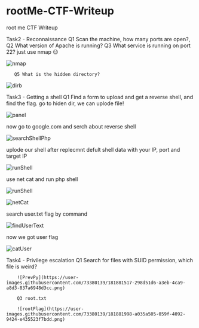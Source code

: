 # rootMe-CTF-Writeup
root me CTF  Writeup



Task2 - Reconnaissance
       Q1 Scan the machine, how many ports are open?,
       Q2 What version of Apache is running?
       Q3 What service is running on port 22?
just use nmap 😉

![nmap](https://user-images.githubusercontent.com/73380139/181879063-cafeeff5-de6e-42d1-ae8f-0763d408b8b6.png)

       Q5 What is the hidden directory?
       
![dirb](https://user-images.githubusercontent.com/73380139/181879168-eed8f65c-629c-4d27-a9c3-df847bcc48ee.png)

Task3 - Getting a shell
      Q1 Find a form to upload and get a reverse shell, and find the flag.
          go to hiden dir,
          we can uplode file!
    
![panel](https://user-images.githubusercontent.com/73380139/181879345-5a3da54c-ce70-48c6-8fdb-b083cb274c22.png)

now go to google.com and serch about reverse shell

![searchShellPhp](https://user-images.githubusercontent.com/73380139/181879458-7981affa-e64a-4c98-a884-57d6cfaab423.png)

uplode our shell after replecmnt defult shell data with your IP, port and target IP

![runShell](https://user-images.githubusercontent.com/73380139/181880381-ff44f826-7132-4ccc-af42-87a88c5483dc.png)

use net cat and run php shell

![runShell](https://user-images.githubusercontent.com/73380139/181880423-9fb49225-55bd-4b88-a4c8-f0ef22abf747.png)

![netCat](https://user-images.githubusercontent.com/73380139/181880432-c1e2df93-1299-4305-96db-953620f8bf97.png)

search user.txt flag by command 

![findUserText](https://user-images.githubusercontent.com/73380139/181880495-17a776bc-da1c-4113-ab60-11efbae35f75.png)

now we got user flag

![catUser](https://user-images.githubusercontent.com/73380139/181880510-4bddb337-a7a0-4e62-924b-069bc31da406.png)

Task4 - Privilege escalation
        Q1 Search for files with SUID permission, which file is weird?
        
        ![PrevPy](https://user-images.githubusercontent.com/73380139/181881517-298d51d6-a3eb-4ca9-a8d3-837a6948d3cc.png)
        
        Q3 root.txt
        
        ![rootFlag](https://user-images.githubusercontent.com/73380139/181881998-a035a505-059f-4092-9424-e435523f7bdd.png)








